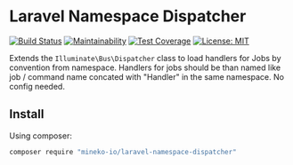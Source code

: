 # Laravel Namespace Dispatcher
[![Build Status](https://travis-ci.org/mineko-io/laravel-namespace-dispatcher.svg?branch=master)](https://travis-ci.org/mineko-io/laravel-namespace-dispatcher) [![Maintainability](https://api.codeclimate.com/v1/badges/356beaeb24fd03b86963/maintainability)](https://codeclimate.com/github/mineko-io/laravel-namespace-dispatcher/maintainability) [![Test Coverage](https://api.codeclimate.com/v1/badges/356beaeb24fd03b86963/test_coverage)](https://codeclimate.com/github/mineko-io/laravel-namespace-dispatcher/test_coverage) [![License: MIT](https://img.shields.io/badge/License-MIT-yellow.svg)](https://opensource.org/licenses/MIT)

Extends the `Illuminate\Bus\Dispatcher` class to load handlers for Jobs by convention from namespace. 
Handlers for jobs should be than named like job / command name concated with "Handler" in the same namespace. No config needed.

## Install
Using composer:
```bash
composer require "mineko-io/laravel-namespace-dispatcher"
```